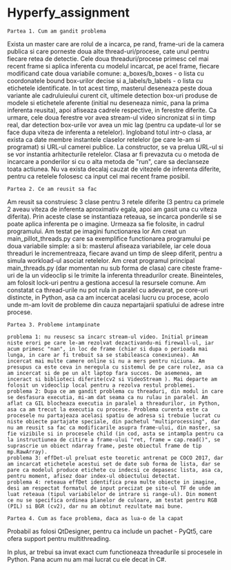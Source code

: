 # Hyperfy_assignment

    Partea 1. Cum am gandit problema

  Exista un master care are rolul de a incarca, pe rand, frame-uri de la camera publica si care porneste doua alte thread-uri/procese, cate unul pentru fiecare retea de detectie. Cele doua threaduri/procese primesc cel mai recent frame si aplica inferenta cu modelul incarcat, pe acel frame, fiecare modificand cate doua variabile comune: a_boxes/b_boxes - o lista cu coordonatele bound box-urilor decise si a_labels/b_labels - o lista cu etichetele identificate. In tot acest timp, masterul deseneaza peste doua variante ale cadruluieului curent cit, ultimele detection box-uri produse de modele si etichetele aferente (initial nu deseneaza nimic, pana la prima inferenta reusita), apoi afiseaza cadrele respective, in ferestre diferite.
  Ca urmare, cele doua ferestre vor avea stream-ul video sincronizat si in timp real, dar detection box-urile vor avea un mic lag (pentru ca update-ul lor se face dupa viteza de inferenta a retelelor).
  Ingloband totul intr-o clasa, ar exista ca date membre instantele claselor retelelor (pe care le-am si programat) si URL-ul camerei publice. La constructor, se va prelua URL-ul si se vor instantia arhitecturile retelelor. Clasa ar fi prevazuta cu o metoda de incarcare a ponderilor si cu o alta metoda de "run", care sa declanseze toata actiunea. Nu va exista decalaj cauzat de vitezele de inferenta diferite, pentru ca retelele folosesc ca input cel mai recent frame posibil. 

    Partea 2. Ce am reusit sa fac

  Am reusit sa construiesc 3 clase pentru 3 retele diferite (3 pentru ca primele 2 aveau viteza de inferenta aproximativ egala, apoi am gasit una cu viteza diferita). Prin aceste clase se instantiaza reteaua, se incarca ponderile si se poate aplica inferenta pe o imagine. Urmeaza sa fie folosite, in cadrul programului. Am testat pe imagini functionarea lor
  Am creat un main_pillot_threads.py care sa exemplifice functionarea programului pe doua variabile simple: a si b: masterul afiseaza variabilele, iar cele doua threaduri le incrementreaza, fiecare avand un timp de sleep diferit, pentru a simula workload-ul asociat retelelor. 
  Am creat programul principal main_threads.py (dar momentan nu sub forma de clasa) care citeste frame-uri de la un videoclip si le trimite la inferenta threadurilor create. Bineinteles, am folosit lock-uri pentru a gestiona accesul la resursele comune.
  Am constatat ca thread-urile nu pot rula in paralel cu adevarat, pe core-uri distincte, in Python, asa ca am incercat acelasi lucru cu procese, acolo unde m-am lovit de probleme din cauza nepartajarii spatiului de adrese intre procese.

    Partea 3. Probleme intampinate
    
    problema 1: nu reusesc sa incarc stream-ul video. Initial primeam niste erori pe care le-am rezolvat dezactivandu-mi firewall-ul, iar acum primesc "nan", in loc de frame (chiar si dupa o perioada mai lunga, in care ar fi trebuit sa se stabileasca conexiunea). Am incercat mai multe camere online si nu a mers pentru niciuna. Am presupus ca este ceva in neregula cu sistemul de pe care rulez, asa ca am incercat si de pe un alt laptop fara succes. De asemenea, am inceract si biblioteci diferite(cv2 si VideoStream ). Mai departe am folosit un videoclip local pentru a rezolva restul problemei.
    problema 2: Dupa ce am gandit problema cu threaduri, din modul in care se desfasura executia, mi-am dat seama ca nu rulau in paralel. Am aflat ca GIL blocheaza executia in paralel a threadurilor, in Python, asa ca am trecut la executia cu procese. Problema curenta este ca procesele nu partajeaza acelasi spatiu de adresa si trebuie lucrat cu niste obiecte partajate speciale, din pachetul "multiprocessing", dar nu am reusit sa fac ca modificarile asupra frame-ului, din master, sa fie vizibile si in procesele child (in cod, asta se intampla pentru ca la instructiunea de citire a frame-ului "ret, frame = cap.read()", se suprascrie un obiect ndarray frame, peste obiectul frame de tip mp.RawArray). 
    problema 3: effDet-ul preluat este teoretic antrenat pe COCO 2017, dar am incarcat etichetele acestui set de date sub forma de lista, dar se pare ca modelul produce etichete cu indecsi ce depasesc lista, asa ca, pentru moment, afisez doar index-ul obiectului detectat.
    problema 4: reteaua effDet identifica prea multe obiecte in imagine, desi am respectat formatul de input precizat pe site-ul TF de unde am luat reteaua (tipul variabilelor de intrare si range-ul). Din moment ce nu se specifica ordinea planelor de culoare, am testat pentru RGB (PIL) si BGR (cv2), dar nu am obtinut rezultate mai bune.

    Partea 4. Cum as face problema, daca as lua-o de la capat

Probabil as folosi QtDesigner, pentru ca include un pachet - PyQt5, care ofera support pentru multithreading.

In plus, ar trebui sa invat exact cum functioneaza threadurile si procesele in Python. Pana acum nu am mai lucrat cu ele decat in C#. 














